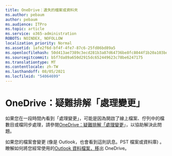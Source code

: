 ```yaml
---
title: OneDrive：遺失的檔案或資料夾
ms.author: pebaum
author: pebaum
ms.audience: ITPro
ms.topic: article
ms.service: o365-administration
ROBOTS: NOINDEX, NOFOLLOW
localization_priority: Normal
ms.assetid: 1afe2f6d-bf4f-4fe7-87c6-25fd86bd89a5
ms.openlocfilehash: 50d413ae7389c3ecd281b3a87d64736be8fc8044f1b20a103bd3f45c97473502
ms.sourcegitcommit: b5f7da89a650d2915dc652449623c78be6247175
ms.translationtype: MT
ms.contentlocale: zh-TW
ms.lasthandoff: 08/05/2021
ms.locfileid: "54064699"
---
```

# <a name="onedrive-troubleshoot-processing-changes"></a>OneDrive：疑難排解「處理變更」

如果您在一段時間內看到「處理變更」，可能是因為開啟了線上檔案、佇列中的檔數目或檔同步處理，請參閱[OneDrive：疑難排解「處理變更](https://support.office.com/article/onedrive-is-stuck-on-processing-changes-b386b813-9b66-4e47-8c4c-2b45533edccd)」，以協助解決此問題。

如果您的檔案會變更 (像是 Outlook，也會看到這則訊息。PST 檔案或資料庫) 。 瞭解如何將您經常使用的[Outlook 資料檔案，移](https://support.office.com/article/how-to-remove-an-outlook-pst-data-file-from-onedrive-b6b9e522-59bd-40f7-949f-168d0aa9b38e)出 OneDrive。
